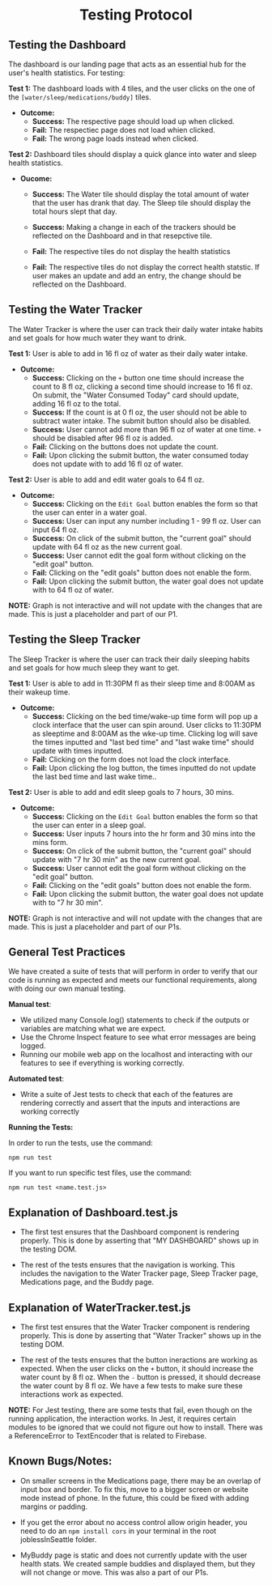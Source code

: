<h1 align="center"><strong>Testing Protocol</strong></h1>

<h2>Testing the Dashboard</h2>

The dashboard is our landing page that acts as an essential hub for the user's health statistics. For testing:

**Test 1:** The dashboard loads with 4 tiles, and the user clicks on the one of the `[water/sleep/medications/buddy]` tiles.

- **Outcome:**
    - **Success:** The respective page should load up when clicked.
    - **Fail:** The respectiec page does not load whien clicked.
    - **Fail:** The wrong page loads instead when clicked.

**Test 2:** Dashboard tiles should display a quick glance into water and sleep health statistics.

- **Oucome:**
    - **Success:** The Water tile should display the total amount of water that the user has drank that day. The Sleep tile should display the total hours slept that day.
    - **Success:** Making a change in each of the trackers should be reflected on the Dashboard and in that resepctive tile.

    - **Fail:** The respective tiles do not display the health statistics

    - **Fail:** The respective tiles do not display the correct health statstic. If user makes an update and add an entry, the change should be reflected on the Dashboard.

<h2> Testing the Water Tracker </h2>

The Water Tracker is where the user can track their daily water intake habits and set goals for how much water they want to drink.

**Test 1:** User is able to add in 16 fl oz of water as their daily water intake.

- **Outcome:**
    - **Success:** Clicking on the `+` button one time should increase the count to 8 fl oz, clicking a second time should increase to 16 fl oz. On submit, the "Water Consumed Today" card should update, adding 16 fl oz to the total.
    - **Success:** If the count is at 0 fl oz, the user should not be able to subtract water intake. The submit button should also be disabled.
    - **Success:** User cannot add more than 96 fl oz of water at one time. `+` should be disabled after 96 fl oz is added.
    - **Fail:** Clicking on the buttons does not update the count.
    - **Fail:** Upon clicking the submit button, the water consumed today does not update with to add 16 fl oz of water.


**Test 2:** User is able to add and edit water goals to 64 fl oz.

- **Outcome:**
    - **Success:** Clicking on the `Edit Goal` button enables the form so that the user can enter in a water goal. 
    - **Success:** User can input any number including 1 - 99 fl oz. User can input 64 fl oz. 
    - **Success:** On click of the submit button, the "current goal" should update with 64 fl oz as the new current goal.
    - **Success:** User cannot edit the goal form without clicking on the "edit goal" button.
    - **Fail:** Clicking on the "edit goals" button does not enable the form.
    - **Fail:** Upon clicking the submit button, the water goal does not update with to 64 fl oz of water.

**NOTE:** Graph is not interactive and will not update with the changes that are made. This is just a placeholder and part of our P1. 

<h2> Testing the Sleep Tracker </h2>

The Sleep Tracker is where the user can track their daily sleeping habits and set goals for how much sleep they want to get.

**Test 1:** User is able to add in 11:30PM fl as their sleep time and 8:00AM as their wakeup time.

- **Outcome:**
    - **Success:** Clicking on the bed time/wake-up time form will pop up a clock interface that the user can spin around. User clicks to 11:30PM as sleeptime and 8:00AM as the wke-up time. Clicking log will save the times inputted and "last bed time" and "last wake time" should update with times inputted.
    - **Fail:** Clicking on the form does not load the clock interface.
    - **Fail:** Upon clicking the log button, the times inputted do not update the last bed time and last wake time..


**Test 2:** User is able to add and edit sleep goals to 7 hours, 30 mins.

- **Outcome:**
    - **Success:** Clicking on the `Edit Goal` button enables the form so that the user can enter in a sleep goal. 
    - **Success:** User inputs 7 hours into the hr form and 30 mins into the mins form.
    - **Success:** On click of the submit button, the "current goal" should update with "7 hr 30 min" as the new current goal.
    - **Success:** User cannot edit the goal form without clicking on the "edit goal" button.
    - **Fail:** Clicking on the "edit goals" button does not enable the form.
    - **Fail:** Upon clicking the submit button, the water goal does not update with to "7 hr 30 min".

**NOTE:** Graph is not interactive and will not update with the changes that are made. This is just a placeholder and part of our P1s. 


<h2>General Test Practices</h2>
We have created a suite of tests that will perform in order to verify that our code is running as expected and meets our functional requirements, along with doing our own manual testing.

**Manual test**:
- We utilized many Console.log() statements to check if the outputs or variables are matching what we are expect.
- Use the Chrome Inspect feature to see what error messages are being logged.
- Running our mobile web app on the localhost and interacting with our features to see if everything is working correctly.

**Automated test**:
- Write a suite of Jest tests to check that each of the features are rendering correctly and assert that the inputs and interactions are working correctly

**Running the Tests:**

In order to run the tests, use the command:
```
npm run test
```

If you want to run specific test files, use the command:
```
npm run test <name.test.js>
```

<h2>Explanation of Dashboard.test.js</h2>

- The first test ensures that the Dashboard component is rendering properly. This is done by asserting that "MY DASHBOARD" shows up in the testing DOM.

- The rest of the tests ensures that the navigation is working. This includes the navigation to the Water Tracker page, Sleep Tracker page, Medications page, and the Buddy page. 

<h2>Explanation of WaterTracker.test.js</h2>

- The first test ensures that the Water Tracker component is rendering properly. This is done by asserting that "Water Tracker" shows up in the testing DOM.

- The rest of the tests ensures that the button ineractions are working as expected. When the user clicks on the `+` button, it should increase the water count by 8 fl oz. When the `-` button is pressed, it should decrease the water count by 8 fl oz. We have a few tests to make sure these interactions work as expected.

**NOTE:** For Jest testing, there are some tests that fail, even though on the running application, the interaction works. In Jest, it requires certain modules to be ignored that we could not figure out how to install. There was a ReferenceError to TextEncoder that is related to Firebase. 

<h2>Known Bugs/Notes:</h2>

- On smaller screens in the Medications page, there may be an overlap of input box and border. To fix this, move to a bigger screen or website mode instead of phone. In the future, this could be fixed with adding margins or padding.

- If you get the error about no access control allow origin header, you need to do an `npm install cors` in your terminal in the root joblessInSeattle folder. 

- MyBuddy page is static and does not currently update with the user health stats. We created sample buddies and displayed them, but they will not change or move. This was also a part of our P1s. 